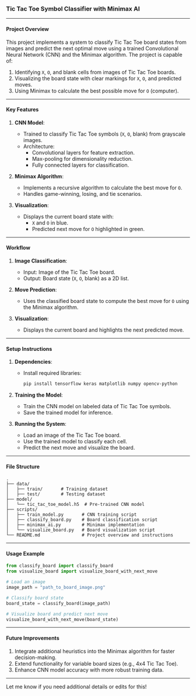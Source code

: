 ### **Tic Tac Toe Symbol Classifier with Minimax AI**

---

#### **Project Overview**
This project implements a system to classify Tic Tac Toe board states from images and predict the next optimal move using a trained Convolutional Neural Network (CNN) and the Minimax algorithm. The project is capable of:
1. Identifying `X`, `O`, and blank cells from images of Tic Tac Toe boards.
2. Visualizing the board state with clear markings for `X`, `O`, and predicted moves.
3. Using Minimax to calculate the best possible move for `O` (computer).

---

#### **Key Features**
1. **CNN Model**:
   - Trained to classify Tic Tac Toe symbols (`X`, `O`, blank) from grayscale images.
   - Architecture:
     - Convolutional layers for feature extraction.
     - Max-pooling for dimensionality reduction.
     - Fully connected layers for classification.

2. **Minimax Algorithm**:
   - Implements a recursive algorithm to calculate the best move for `O`.
   - Handles game-winning, losing, and tie scenarios.

3. **Visualization**:
   - Displays the current board state with:
     - `X` and `O` in blue.
     - Predicted next move for `O` highlighted in green.

---

#### **Workflow**
1. **Image Classification**:
   - Input: Image of the Tic Tac Toe board.
   - Output: Board state (`X`, `O`, blank) as a 2D list.

2. **Move Prediction**:
   - Uses the classified board state to compute the best move for `O` using the Minimax algorithm.

3. **Visualization**:
   - Displays the current board and highlights the next predicted move.

---

#### **Setup Instructions**
1. **Dependencies**:
   - Install required libraries:
     ```bash
     pip install tensorflow keras matplotlib numpy opencv-python
     ```

2. **Training the Model**:
   - Train the CNN model on labeled data of Tic Tac Toe symbols.
   - Save the trained model for inference.

3. **Running the System**:
   - Load an image of the Tic Tac Toe board.
   - Use the trained model to classify each cell.
   - Predict the next move and visualize the board.

---

#### **File Structure**
```
.
├── data/
│   ├── train/       # Training dataset
│   ├── test/        # Testing dataset
├── model/
│   └── tic_tac_toe_model.h5  # Pre-trained CNN model
├── scripts/
│   ├── train_model.py       # CNN training script
│   ├── classify_board.py    # Board classification script
│   ├── minimax_ai.py        # Minimax implementation
│   └── visualize_board.py   # Board visualization script
└── README.md                # Project overview and instructions
```

---

#### **Usage Example**
```python
from classify_board import classify_board
from visualize_board import visualize_board_with_next_move

# Load an image
image_path = "path_to_board_image.png"

# Classify board state
board_state = classify_board(image_path)

# Visualize board and predict next move
visualize_board_with_next_move(board_state)
```

---

#### **Future Improvements**
1. Integrate additional heuristics into the Minimax algorithm for faster decision-making.
2. Extend functionality for variable board sizes (e.g., 4x4 Tic Tac Toe).
3. Enhance CNN model accuracy with more robust training data.

---

Let me know if you need additional details or edits for this!
